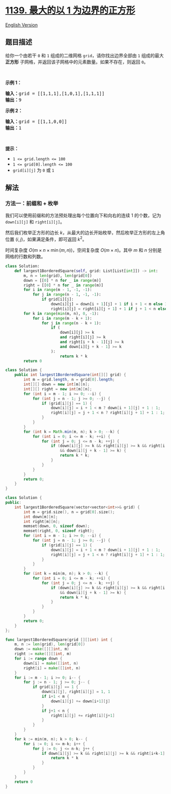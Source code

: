 # [1139. 最大的以 1 为边界的正方形](https://leetcode.cn/problems/largest-1-bordered-square)

[English Version](/solution/1100-1199/1139.Largest%201-Bordered%20Square/README_EN.md)

## 题目描述

<!-- 这里写题目描述 -->

<p>给你一个由若干 <code>0</code> 和 <code>1</code> 组成的二维网格&nbsp;<code>grid</code>，请你找出边界全部由 <code>1</code> 组成的最大 <strong>正方形</strong> 子网格，并返回该子网格中的元素数量。如果不存在，则返回 <code>0</code>。</p>

<p>&nbsp;</p>

<p><strong>示例 1：</strong></p>

<pre><strong>输入：</strong>grid = [[1,1,1],[1,0,1],[1,1,1]]
<strong>输出：</strong>9
</pre>

<p><strong>示例 2：</strong></p>

<pre><strong>输入：</strong>grid = [[1,1,0,0]]
<strong>输出：</strong>1
</pre>

<p>&nbsp;</p>

<p><strong>提示：</strong></p>

<ul>
	<li><code>1 &lt;= grid.length &lt;= 100</code></li>
	<li><code>1 &lt;= grid[0].length &lt;= 100</code></li>
	<li><code>grid[i][j]</code> 为&nbsp;<code>0</code>&nbsp;或&nbsp;<code>1</code></li>
</ul>

## 解法

### 方法一：前缀和 + 枚举

我们可以使用前缀和的方法预处理出每个位置向下和向右的连续 $1$ 的个数，记为 `down[i][j]` 和 `right[i][j]`。

然后我们枚举正方形的边长 $k$，从最大的边长开始枚举，然后枚举正方形的左上角位置 $(i, j)$，如果满足条件，即可返回 $k^2$。

时间复杂度 $O(m \times n \times \min(m, n))$，空间复杂度 $O(m \times n)$。其中 $m$ 和 $n$ 分别是网格的行数和列数。

<!-- tabs:start -->

```python
class Solution:
    def largest1BorderedSquare(self, grid: List[List[int]]) -> int:
        m, n = len(grid), len(grid[0])
        down = [[0] * n for _ in range(m)]
        right = [[0] * n for _ in range(m)]
        for i in range(m - 1, -1, -1):
            for j in range(n - 1, -1, -1):
                if grid[i][j]:
                    down[i][j] = down[i + 1][j] + 1 if i + 1 < m else 1
                    right[i][j] = right[i][j + 1] + 1 if j + 1 < n else 1
        for k in range(min(m, n), 0, -1):
            for i in range(m - k + 1):
                for j in range(n - k + 1):
                    if (
                        down[i][j] >= k
                        and right[i][j] >= k
                        and right[i + k - 1][j] >= k
                        and down[i][j + k - 1] >= k
                    ):
                        return k * k
        return 0
```

```java
class Solution {
    public int largest1BorderedSquare(int[][] grid) {
        int m = grid.length, n = grid[0].length;
        int[][] down = new int[m][n];
        int[][] right = new int[m][n];
        for (int i = m - 1; i >= 0; --i) {
            for (int j = n - 1; j >= 0; --j) {
                if (grid[i][j] == 1) {
                    down[i][j] = i + 1 < m ? down[i + 1][j] + 1 : 1;
                    right[i][j] = j + 1 < n ? right[i][j + 1] + 1 : 1;
                }
            }
        }
        for (int k = Math.min(m, n); k > 0; --k) {
            for (int i = 0; i <= m - k; ++i) {
                for (int j = 0; j <= n - k; ++j) {
                    if (down[i][j] >= k && right[i][j] >= k && right[i + k - 1][j] >= k
                        && down[i][j + k - 1] >= k) {
                        return k * k;
                    }
                }
            }
        }
        return 0;
    }
}
```

```cpp
class Solution {
public:
    int largest1BorderedSquare(vector<vector<int>>& grid) {
        int m = grid.size(), n = grid[0].size();
        int down[m][n];
        int right[m][n];
        memset(down, 0, sizeof down);
        memset(right, 0, sizeof right);
        for (int i = m - 1; i >= 0; --i) {
            for (int j = n - 1; j >= 0; --j) {
                if (grid[i][j] == 1) {
                    down[i][j] = i + 1 < m ? down[i + 1][j] + 1 : 1;
                    right[i][j] = j + 1 < n ? right[i][j + 1] + 1 : 1;
                }
            }
        }
        for (int k = min(m, n); k > 0; --k) {
            for (int i = 0; i <= m - k; ++i) {
                for (int j = 0; j <= n - k; ++j) {
                    if (down[i][j] >= k && right[i][j] >= k && right[i + k - 1][j] >= k
                        && down[i][j + k - 1] >= k) {
                        return k * k;
                    }
                }
            }
        }
        return 0;
    }
};
```

```go
func largest1BorderedSquare(grid [][]int) int {
	m, n := len(grid), len(grid[0])
	down := make([][]int, m)
	right := make([][]int, m)
	for i := range down {
		down[i] = make([]int, n)
		right[i] = make([]int, n)
	}
	for i := m - 1; i >= 0; i-- {
		for j := n - 1; j >= 0; j-- {
			if grid[i][j] == 1 {
				down[i][j], right[i][j] = 1, 1
				if i+1 < m {
					down[i][j] += down[i+1][j]
				}
				if j+1 < n {
					right[i][j] += right[i][j+1]
				}
			}
		}
	}
	for k := min(m, n); k > 0; k-- {
		for i := 0; i <= m-k; i++ {
			for j := 0; j <= n-k; j++ {
				if down[i][j] >= k && right[i][j] >= k && right[i+k-1][j] >= k && down[i][j+k-1] >= k {
					return k * k
				}
			}
		}
	}
	return 0
}
```

<!-- tabs:end -->

<!-- end -->
